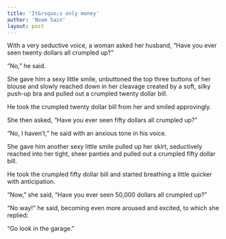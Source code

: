 ```yaml
---
title: 'It&rsquo;s only money'
author: 'Noam Sain'
layout: post
---
```


With a very seductive voice, a woman asked her husband, “Have you ever seen twenty dollars all crumpled up?”

“No,” he said.

She gave him a sexy little smile, unbuttoned the top three buttons of her blouse and slowly reached down in her cleavage created by a soft, silky push-up bra and pulled out a crumpled twenty dollar bill.

He took the crumpled twenty dollar bill from her and smiled approvingly.

She then asked, “Have you ever seen fifty dollars all crumpled up?”

“No, I haven’t,” he said with an anxious tone in his voice.

She gave him another sexy little smile pulled up her skirt, seductively reached into her tight, sheer panties and pulled out a crumpled fifty dollar bill.

He took the crumpled fifty dollar bill and started breathing a little quicker with anticipation.

“Now,” she said, “Have you ever seen 50,000 dollars all crumpled up?”

“No way!” he said, becoming even more aroused and excited, to which she replied:

“Go look in the garage.”